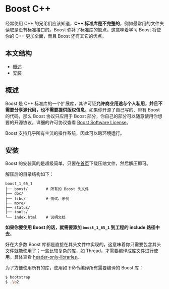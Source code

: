 # Boost C++

经常使用 C++ 的兄弟们应该知道，**C++ 标准库是不完整的**，例如最常用的文件夹读取是没有标准接口的。Boost 弥补了标准库的缺点，这意味着学习 Boost 将使你的 C++ 更加全面，而且 Boost 还有其它的优点。

##   本文结构

*   [概述](#overview)
*   [安装](#install)

<h2 id="overview">概述</h2>

Boost 是 C++ 标准库的一个扩展库，其许可证**允许商业用途与个人私用，并且不需要分享源代码，也不需要提供版权信息**。如果你开源了自己写的、带有 Boost 的代码，那么 Boost 协议只应用于 Boost 部分，你自己的部分可以随意使用你想要的开源协议。详细的许可协议查看 [Boost Software License](http://www.boost.org/users/license.html)。

Boost 支持几乎所有主流的操作系统，因此可以跨环境运行。

<h2 id="install">安装</h2>

Boost 的安装真的是超级简单，只要在[首页](http://www.boost.org/)下载压缩文件，然后解压即可。

解压后的目录结构如下：

```text
boost_1_65_1
├── boost/        # 所有的 Boost 头文件
├── doc/          
├── libs/         # 测试、示例
├── more/
├── status/
├── tools/
└── index.html    # 说明文档
```

**如果你要使用 Boost 的话，就需要添加 `boost_1_65_1` 到工程的 include 路径中去**。

好在大多数 Boost 库都是直接在其头文件中实现的，这意味着你只需要包含其头文件就能使用了；一些比较复杂的库，如 Thread，才需要编译成库文件进行使用。具体查看 [header-only-libraries](http://www.boost.org/doc/libs/1_65_1/more/getting_started/windows.html#header-only-libraries)。

为了方便使用所有的库，使用如下命令编译所有需要编译的 Boost 库：

```bash
$ bootstrap
$ .\b2
```

